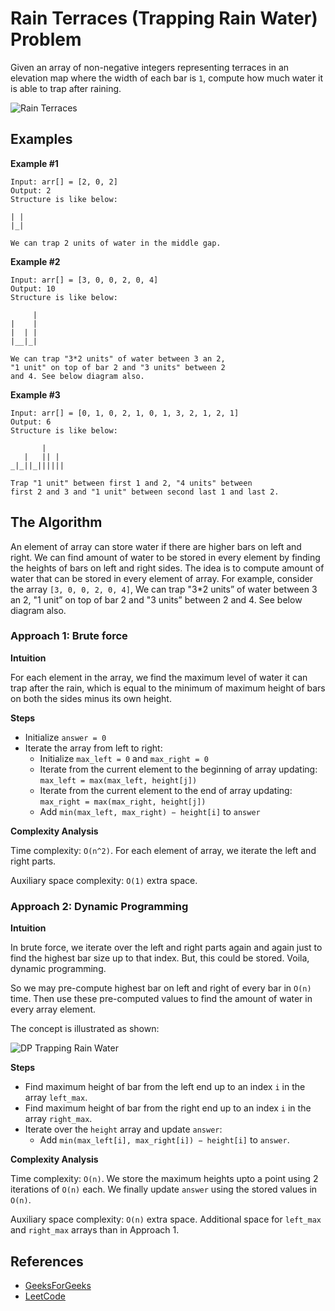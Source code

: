 Rain Terraces (Trapping Rain Water) Problem
===========================================

Given an array of non-negative integers representing terraces in an elevation map where the width of each bar is `1`, compute how much water it is able to trap after raining.

![Rain Terraces](https://www.geeksforgeeks.org/wp-content/uploads/watertrap.png)

Examples
--------

**Example \#1**

    Input: arr[] = [2, 0, 2]
    Output: 2
    Structure is like below:

    | |
    |_|

    We can trap 2 units of water in the middle gap.

**Example \#2**

    Input: arr[] = [3, 0, 0, 2, 0, 4]
    Output: 10
    Structure is like below:

         |
    |    |
    |  | |
    |__|_|

    We can trap "3*2 units" of water between 3 an 2,
    "1 unit" on top of bar 2 and "3 units" between 2
    and 4. See below diagram also.

**Example \#3**

    Input: arr[] = [0, 1, 0, 2, 1, 0, 1, 3, 2, 1, 2, 1]
    Output: 6
    Structure is like below:

           |
       |   || |
    _|_||_||||||

    Trap "1 unit" between first 1 and 2, "4 units" between
    first 2 and 3 and "1 unit" between second last 1 and last 2.

The Algorithm
-------------

An element of array can store water if there are higher bars on left and right. We can find amount of water to be stored in every element by finding the heights of bars on left and right sides. The idea is to compute amount of water that can be stored in every element of array. For example, consider the array `[3, 0, 0, 2, 0, 4]`, We can trap "3\*2 units” of water between 3 an 2, "1 unit” on top of bar 2 and "3 units” between 2 and 4. See below diagram also.

### Approach 1: Brute force

**Intuition**

For each element in the array, we find the maximum level of water it can trap after the rain, which is equal to the minimum of maximum height of bars on both the sides minus its own height.

**Steps**

-   Initialize `answer = 0`
-   Iterate the array from left to right:
    -   Initialize `max_left = 0` and `max_right = 0`
    -   Iterate from the current element to the beginning of array updating: `max_left = max(max_left, height[j])`
    -   Iterate from the current element to the end of array updating: `max_right = max(max_right, height[j])`
    -   Add `min(max_left, max_right) − height[i]` to `answer`

**Complexity Analysis**

Time complexity: `O(n^2)`. For each element of array, we iterate the left and right parts.

Auxiliary space complexity: `O(1)` extra space.

### Approach 2: Dynamic Programming

**Intuition**

In brute force, we iterate over the left and right parts again and again just to find the highest bar size up to that index. But, this could be stored. Voila, dynamic programming.

So we may pre-compute highest bar on left and right of every bar in `O(n)` time. Then use these pre-computed values to find the amount of water in every array element.

The concept is illustrated as shown:

![DP Trapping Rain Water](https://leetcode.com/problems/trapping-rain-water/Figures/42/trapping_rain_water.png)

**Steps**

-   Find maximum height of bar from the left end up to an index `i` in the array `left_max`.
-   Find maximum height of bar from the right end up to an index `i` in the array `right_max`.
-   Iterate over the `height` array and update `answer`:
    -   Add `min(max_left[i], max_right[i]) − height[i]` to `answer`.

**Complexity Analysis**

Time complexity: `O(n)`. We store the maximum heights upto a point using 2 iterations of `O(n)` each. We finally update `answer` using the stored values in `O(n)`.

Auxiliary space complexity: `O(n)` extra space. Additional space for `left_max` and `right_max` arrays than in Approach 1.

References
----------

-   [GeeksForGeeks](https://www.geeksforgeeks.org/trapping-rain-water/)
-   [LeetCode](https://leetcode.com/problems/trapping-rain-water/solution/)
